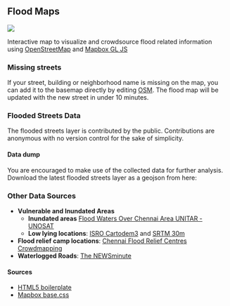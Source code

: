 ## Flood Maps
![](https://cloud.githubusercontent.com/assets/126868/11440554/86851886-9529-11e5-9bf5-55abcc223057.gif)

Interactive map to visualize and crowdsource flood related information using [OpenStreetMap](http://openstreetmap.in/#5/22.147/79.102) and [Mapbox GL JS](https://www.mapbox.com/mapbox-gl-js/)

### Missing streets
If your street, building or neighborhood name is missing on the map, you can add it to the basemap directly by editing [OSM](https://www.openstreetmap.org/#map=12/13.0537/80.1768). The flood map will be updated with the new street in under 10 minutes.

### Flooded Streets Data
The flooded streets layer is contributed by the public. Contributions are anonymous with no version control for the sake of simplicity.

#### Data dump
You are encouraged to make use of the collected data for further analysis. Download the latest flooded streets layer as a geojson from here: 


### Other Data Sources
- **Vulnerable and Inundated Areas**
  - **Inundated areas** [Flood Waters Over Chennai Area UNITAR - UNOSAT ](http://www.unitar.org/unosat/node/44/2312)
  - **Low lying locations**: [ISRO Cartodem3](http://bhuvan.nrsc.gov.in/data/download/index.php) and [SRTM 30m](http://earthexplorer.usgs.gov/)
- **Flood relief camp locations**: [Chennai Flood Relief Centres Crowdmapping](https://l.facebook.com/l.php?u=https%3A%2F%2Fdocs.google.com%2Fspreadsheets%2Fd%2F1awkun_q3tk3W1YP5KvzKkFbXYraqHBB6BSK0AtJP2zI%2Fedit%3Fusp%3Dsharing&h=vAQFG6TRT)
- **Waterlogged Roads**: [The NEWSminute](http://www.thenewsminute.com/article/living-chennai-map-wire-shows-you-waterlogged-areas-36059)


#### Sources
- [HTML5 boilerplate](https://github.com/h5bp/html5-boilerplate)
- [Mapbox base.css](https://www.mapbox.com/base/)
